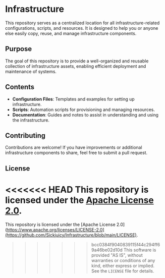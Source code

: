 # Infrastructure

This repository serves as a centralized location for all infrastructure-related configurations, scripts, and resources. It is designed to help you or anyone else easily copy, reuse, and manage infrastructure components.

## Purpose

The goal of this repository is to provide a well-organized and reusable collection of infrastructure assets, enabling efficient deployment and maintenance of systems.

## Contents

- **Configuration Files**: Templates and examples for setting up infrastructure.
- **Scripts**: Automation scripts for provisioning and managing resources.
- **Documentation**: Guides and notes to assist in understanding and using the infrastructure.

## Contributing

Contributions are welcome! If you have improvements or additional infrastructure components to share, feel free to submit a pull request.

## License

<<<<<<< HEAD
This repository is licensed under the [Apache License 2.0](https://github.com/Sickjuicy/Infrastructure/blob/main/LICENSE). 
=======
This repository is licensed under the [Apache License 2.0](https://www.apache.org/licenses/LICENSE-2.0](https://github.com/Sickjuicy/Infrastructure/blob/main/LICENSE). 
>>>>>>> bcc0384f9040839115f44c294ff69a46be02d10d
This software is provided "AS IS", without warranties or conditions of any kind, either express or implied.
See the `LICENSE` file for details.
